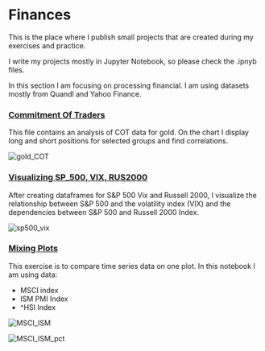 # Finances

This is the place where I publish small projects that are created during my exercises and practice.

I write my projects mostly in Jupyter Notebook, so please check the .ipnyb files.

In this section I am focusing on processing financial. I am using datasets mostly from Quandl and Yahoo Finance.

### [Commitment Of Traders](https://github.com/Ysbail/Finances/blob/master/Commitment_Of_Traders.ipynb)

This file contains an analysis of COT data for gold. On the chart I display long and short positions for selected groups and find correlations.

![gold_COT](https://user-images.githubusercontent.com/51002300/75052902-a8ca9180-54d0-11ea-8e63-ebf13d498b96.JPG)

### [Visualizing SP_500, VIX, RUS2000](https://github.com/Ysbail/Finances/blob/master/sp500_vix_rus2000.ipynb)

After creating dataframes for S&P 500 Vix and Russell 2000, I visualize the relationship between S&P 500 and the volatility index (VIX) and the dependencies between S&P 500 and Russell 2000 Index.

![sp500_vix](https://user-images.githubusercontent.com/51002300/75052933-b3852680-54d0-11ea-8fe0-eaa14b14782b.JPG)

### [Mixing Plots](https://github.com/Ysbail/Finances/blob/master/MSCI_PMI_HSI.ipynb)

This exercise is to compare time series data on one plot. In this notebook I am using data:
- MSCI index
- ISM PMI Index
- ^HSI Index

![MSCI_ISM](https://user-images.githubusercontent.com/51002300/75099035-4e5b2f00-55bd-11ea-949d-0364987030c9.JPG)

![MSCI_ISM_pct](https://user-images.githubusercontent.com/51002300/75099042-5b781e00-55bd-11ea-9bcb-5f100329930c.JPG)
